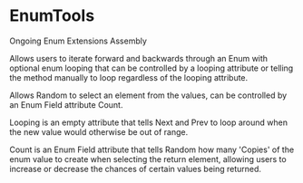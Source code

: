 # EnumTools
Ongoing Enum Extensions Assembly

Allows users to iterate forward and backwards through an Enum with optional enum looping that can be controlled by a looping attribute or telling the method manually to loop regardless of the looping attribute.

Allows Random to select an element from the values, can be controlled by an Enum Field attribute Count.

Looping is an empty attribute that tells Next and Prev to loop around when the new value would otherwise be out of range.

Count is an Enum Field attribute that tells Random how many 'Copies' of the enum value to create when selecting the return element, allowing users to increase or decrease the chances of certain values being returned.
